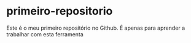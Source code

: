 # primeiro-repositorio
Este é o meu primeiro repositório no Github. É apenas para aprender a trabalhar com esta ferramenta 
